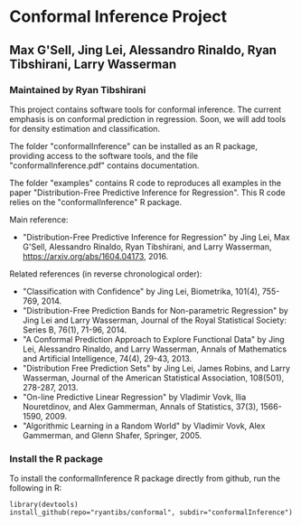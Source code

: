 # Conformal Inference Project
## Max G'Sell, Jing Lei, Alessandro Rinaldo, Ryan Tibshirani, Larry Wasserman  
### Maintained by Ryan Tibshirani

This project contains software tools for conformal inference. The current 
emphasis is on conformal prediction in regression. Soon, we will add tools
for density estimation and classification.

The folder "conformalInference" can be installed as an R package, providing
access to the software tools, and the file "conformalInference.pdf" contains 
documentation. 

The folder "examples" contains R code to reproduces all examples in the paper
"Distribution-Free Predictive Inference for Regression". This R code relies on
the "conformalInference" R package.

Main reference:

- "Distribution-Free Predictive Inference for Regression" by Jing Lei, 
  Max G'Sell, Alessandro Rinaldo, Ryan Tibshirani, and Larry Wasserman,
  https://arxiv.org/abs/1604.04173, 2016.

Related references (in reverse chronological order):

- "Classification with Confidence" by Jing Lei, Biometrika, 101(4), 755-769,
  2014.
- "Distribution-Free Prediction Bands for Non-parametric Regression" by
  Jing Lei and Larry Wasserman, Journal of the Royal Statistical Society: 
  Series B, 76(1), 71-96, 2014.
- "A Conformal Prediction Approach to Explore Functional Data" by Jing Lei,
  Alessandro Rinaldo, and Larry Wasserman, Annals of Mathematics and Artificial
  Intelligence, 74(4), 29-43, 2013.
- "Distribution Free Prediction Sets" by Jing Lei, James Robins, and Larry 
  Wasserman, Journal of the American Statistical Association, 108(501), 
  278-287, 2013.
- "On-line Predictive Linear Regression" by Vladimir Vovk, Ilia Nouretdinov,
  and Alex Gammerman, Annals of Statistics, 37(3), 1566-1590, 2009.
- "Algorithmic Learning in a Random World" by Vladimir Vovk, Alex Gammerman,
  and Glenn Shafer, Springer, 2005.
  
### Install the R package

To install the conformalInference R package directly from github, run the
following in R:

```{r}
library(devtools)
install_github(repo="ryantibs/conformal", subdir="conformalInference")
```  